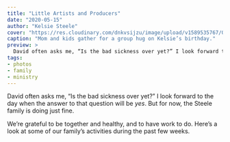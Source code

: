 ```yaml
---
title: "Little Artists and Producers"
date: "2020-05-15"
author: "Kelsie Steele"
cover: "https://res.cloudinary.com/dnkvsijzu/image/upload/v1589535767/OFReport/2020-05-15-little-artists-and-producers/kels-and-kids-12-6_nbaxpr.jpg"
caption: "Mom and kids gather for a group hug on Kelsie’s birthday."
preview: >
  David often asks me, “Is the bad sickness over yet?” I look forward to the day when the answer to that question will be *yes*. But for now, the Steele family is doing just fine.
tags:
- photos
- family
- ministry
---
```


David often asks me, “Is the bad sickness over yet?” I look forward to the day when the answer to that question will be *yes*. But for now, the Steele family is doing just fine.

We’re grateful to be together and healthy, and to have work to do. Here’s a look at some of our family’s activities during the past few weeks.

<article-image publicId="OFReport/2020-05-15-little-artists-and-producers/IMG_3251_yi4grz.jpg" width="768" caption="During quarantine, our family’s helper, Bohdana, has not been able to come. We miss her!" />

<article-image publicId="OFReport/2020-05-15-little-artists-and-producers/IMG_3548_mxw6tg.jpg" width="768" caption="Taking the grocery store by storm. (With a large family, that’s not too far from the truth!) 😅" />

<article-image publicId="OFReport/2020-05-15-little-artists-and-producers/beka-kels-birthday_gt6bqz.jpg" width="768" caption="Sweet Rebekah was the proud confectioner behind my birthday cake!" />

<article-image publicId="OFReport/2020-05-15-little-artists-and-producers/IMG_3597_xajvyj.jpg" width="768" caption="Playing Catan on my birthday. Sadly, they didn’t let the birthday girl win! This was the first of many games over several weeks." />

<article-image publicId="OFReport/2020-05-15-little-artists-and-producers/IMG_3582_yytber.jpg" width="768" caption="Everyone gets involved in the gift giving, even the little ones." />

<article-image publicId="OFReport/2020-05-15-little-artists-and-producers/family-photo-spring-2020_bqftef.jpg" width="768" caption="Our Resurrection Day family photo" />

<article-image publicId="OFReport/2020-05-15-little-artists-and-producers/IMG_3771_yr5uc2.jpg" height="768" caption="Abigail recently decided to go on a special food plan for health and weight management. She prepared this healthy carrot cake to fit the protocol!" />

<article-image publicId="OFReport/2020-05-15-little-artists-and-producers/IMG_3784_yqd0nl.jpg" width="768" caption="CMO 2020 had to be cancelled, but the CMO men decided to meet up anyway over Zoom. Some of them are even planning to get together for outreaches in the U.S." />

<article-image publicId="OFReport/2020-05-15-little-artists-and-producers/IMG_3801_qipuw9.jpg" width="768" caption="David educates Mia on the finer points of cars and trucks. 😉" />

<article-image publicId="OFReport/2020-05-15-little-artists-and-producers/IMG_3827_vhmdae.jpg" width="768" caption="Abigail and Rebekah take training in a graphics design program. They hope to be able to help lay out *Bible First* material in future!!" />

<article-image publicId="OFReport/2020-05-15-little-artists-and-producers/IMG_3244_leque9.jpg" height="768" caption="Little artists making self-portraits." />

<article-image publicId="OFReport/2020-05-15-little-artists-and-producers/IMG_3246_qlcpyq.jpg" height="768" caption="Kathryn’s finished product." />

<article-image publicId="OFReport/2020-05-15-little-artists-and-producers/mia-sketch_pk3c4l.jpg" height="768" caption="When you have older artists in the family, you receive amazing portraits like this one on your birthday! Credit: Abigail, age 14" />

<article-image publicId="OFReport/2020-05-15-little-artists-and-producers/mia-real_xrphlq.jpg" width="768" caption="The original photo and a winsome subject." />

<article-image publicId="OFReport/2020-05-15-little-artists-and-producers/IMG_3352_p3uo7p.jpg" width="768" caption="Trying not to dye anything but eggs. 😇" />

<article-image publicId="OFReport/2020-05-15-little-artists-and-producers/IMG_3362_pmna7z.jpg" width="768" caption="Since we can’t go outside as much lately, I tried to bring the outside in. Potting soil made a perfect construction zone!" />

<article-image publicId="OFReport/2020-05-15-little-artists-and-producers/IMG_3338_vuvr35.jpg" height="768" caption="🎶 Sisters, sisters 🎶" />

<article-image publicId="OFReport/2020-05-15-little-artists-and-producers/kels-and-kids_sbyemh.jpg" height="768" caption="TTFN!" />

